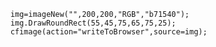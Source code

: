 ```luceescript+trycf
	img=imageNew("",200,200,"RGB","b71540");
	img.DrawRoundRect(55,45,75,65,75,25);
	cfimage(action="writeToBrowser",source=img);
```